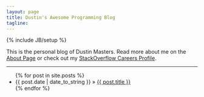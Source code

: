 ```yaml
---
layout: page
title: Dustin's Awesome Programming Blog
tagline: 
---
```

{% include JB/setup %}

This is the personal blog of Dustin Masters.  Read more about me on the [About Page](about) or check out my [StackOverflow Careers Profile](http://careers.stackoverflow.com/dustinmasters).

---

<ul class="posts">
  {% for post in site.posts %}
    <li><span>{{ post.date | date_to_string }}</span> &raquo; <a href="{{ BASE_PATH }}{{ post.url }}">{{ post.title }}</a></li>
  {% endfor %}
</ul>


